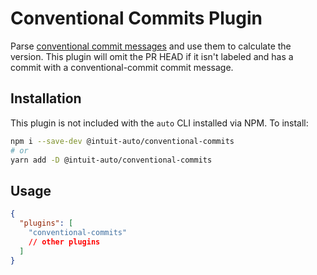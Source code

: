 # Conventional Commits Plugin

Parse [conventional commit messages](https://www.conventionalcommits.org/en/v1.0.0-beta.4/) and use them to calculate the version. This plugin will omit the PR HEAD if it isn't labeled and has a commit with a conventional-commit commit message.

## Installation

This plugin is not included with the `auto` CLI installed via NPM. To install:

```sh
npm i --save-dev @intuit-auto/conventional-commits
# or
yarn add -D @intuit-auto/conventional-commits
```

## Usage

```json
{
  "plugins": [
    "conventional-commits"
    // other plugins
  ]
}
```

